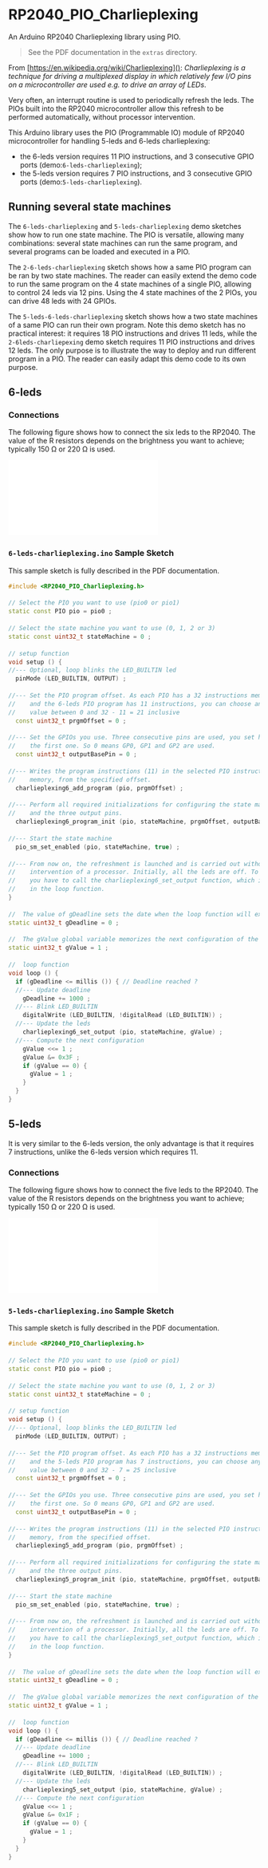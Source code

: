 # RP2040\_PIO\_Charlieplexing

An Arduino RP2040 Charlieplexing library using PIO.

> See the PDF documentation in the `extras` directory.
 
From [https://en.wikipedia.org/wiki/Charlieplexing](): *Charlieplexing is a technique for driving a multiplexed display in which relatively few I/O pins on a microcontroller are used e.g. to drive an array of LEDs*.

Very often, an interrupt routine is used to periodically refresh the leds. The PIOs built into the RP2040 microcontroller allow this refresh to be performed automatically, without processor intervention. 

This Arduino library uses the PIO (Programmable IO) module of RP2040 microcontroller for handling 5-leds and 6-leds charlieplexing:

  * the 6-leds version requires 11 PIO instructions, and 3 consecutive GPIO ports (demo:`6-leds-charlieplexing`);
  * the 5-leds version requires 7 PIO instructions, and 3 consecutive GPIO ports (demo:`5-leds-charlieplexing`).

## Running several state machines

The `6-leds-charlieplexing` and `5-leds-charlieplexing` demo sketches show how to run one state machine. The PIO is versatile, allowing many combinations: several state machines can run the same program, and several programs can be loaded and executed in a PIO.


The `2-6-leds-charlieplexing` sketch shows how a same PIO program can be ran by two state machines. The reader can easily extend the demo code to run the same program on the 4 state machines of a single PIO, allowing to control 24 leds via 12 pins. Using the 4 state machines of the 2 PIOs, you can drive 48 leds with 24 GPIOs.


The `5-leds-6-leds-charlieplexing` sketch shows how a two state machines of a same PIO can run their own program. Note this demo sketch has no practical interest: it requires 18 PIO instructions and drives 11 leds, while the `2-6leds-charliepexing` demo sketch requires 11 PIO instructions and drives 12 leds. The only purpose is to illustrate the way to deploy and run different program in a PIO. The reader can easily adapt this demo code to its own purpose.
 
## 6-leds

### Connections
The following figure shows how to connect the six leds to the RP2040. The value of the R resistors depends on the brightness you want to achieve; typically 150 Ω or 220 Ω is used.

![](extras/connection-6-leds.pdf)
 
### `6-leds-charlieplexing.ino` Sample Sketch
 
This sample sketch is fully described in the PDF documentation.

```cpp
#include <RP2040_PIO_Charlieplexing.h>

// Select the PIO you want to use (pio0 or pio1)
static const PIO pio = pio0 ;

// Select the state machine you want to use (0, 1, 2 or 3)
static const uint32_t stateMachine = 0 ;

// setup function
void setup () {
//--- Optional, loop blinks the LED_BUILTIN led
  pinMode (LED_BUILTIN, OUTPUT) ;

//--- Set the PIO program offset. As each PIO has a 32 instructions memory,
//    and the 6-leds PIO program has 11 instructions, you can choose any
//    value between 0 and 32 - 11 = 21 inclusive
  const uint32_t prgmOffset = 0 ;

//--- Set the GPIOs you use. Three consecutive pins are used, you set here
//    the first one. So 0 means GP0, GP1 and GP2 are used.
  const uint32_t outputBasePin = 0 ;

//--- Writes the program instructions (11) in the selected PIO instruction
//    memory, from the specified offset.
  charlieplexing6_add_program (pio, prgmOffset) ;

//--- Perform all required initializations for configuring the state machine
//    and the three output pins.
  charlieplexing6_program_init (pio, stateMachine, prgmOffset, outputBasePin) ;

//--- Start the state machine
  pio_sm_set_enabled (pio, stateMachine, true) ;

//--- From now on, the refreshment is launched and is carried out without 
//    intervention of a processor. Initially, all the leds are off. To change,
//    you have to call the charlieplexing6_set_output function, which is done
//    in the loop function.
}

//  The value of gDeadline sets the date when the loop function will execute the next action 
static uint32_t gDeadline = 0 ;

//  The gValue global variable memorizes the next configuration of the leds. 
static uint32_t gValue = 1 ;

//  loop function
void loop () {
  if (gDeadline <= millis ()) { // Deadline reached ?
  //--- Update deadline
    gDeadline += 1000 ;
  //--- Blink LED_BUILTIN
    digitalWrite (LED_BUILTIN, !digitalRead (LED_BUILTIN)) ;
  //--- Update the leds
    charlieplexing6_set_output (pio, stateMachine, gValue) ;
  //--- Compute the next configuration
    gValue <<= 1 ;
    gValue &= 0x3F ;
    if (gValue == 0) {
      gValue = 1 ;
    }
  }
}
```

## 5-leds

 It is very similar to the 6-leds version, the only advantage is that it requires 7 instructions, unlike the 6-leds version which requires 11.

### Connections
The following figure shows how to connect the five leds to the RP2040. The value of the R resistors depends on the brightness you want to achieve; typically 150 Ω or 220 Ω is used.

![](extras/connection-5-leds.pdf)
 
### `5-leds-charlieplexing.ino` Sample Sketch
 
This sample sketch is fully described in the PDF documentation.

```cpp
#include <RP2040_PIO_Charlieplexing.h>

// Select the PIO you want to use (pio0 or pio1)
static const PIO pio = pio0 ;

// Select the state machine you want to use (0, 1, 2 or 3)
static const uint32_t stateMachine = 0 ;

// setup function
void setup () {
//--- Optional, loop blinks the LED_BUILTIN led
  pinMode (LED_BUILTIN, OUTPUT) ;

//--- Set the PIO program offset. As each PIO has a 32 instructions memory,
//    and the 5-leds PIO program has 7 instructions, you can choose any
//    value between 0 and 32 - 7 = 25 inclusive
  const uint32_t prgmOffset = 0 ;

//--- Set the GPIOs you use. Three consecutive pins are used, you set here
//    the first one. So 0 means GP0, GP1 and GP2 are used.
  const uint32_t outputBasePin = 0 ;

//--- Writes the program instructions (11) in the selected PIO instruction
//    memory, from the specified offset.
  charlieplexing5_add_program (pio, prgmOffset) ;

//--- Perform all required initializations for configuring the state machine
//    and the three output pins.
  charlieplexing5_program_init (pio, stateMachine, prgmOffset, outputBasePin) ;

//--- Start the state machine
  pio_sm_set_enabled (pio, stateMachine, true) ;

//--- From now on, the refreshment is launched and is carried out without 
//    intervention of a processor. Initially, all the leds are off. To change,
//    you have to call the charlieplexing5_set_output function, which is done
//    in the loop function.
}

//  The value of gDeadline sets the date when the loop function will execute the next action 
static uint32_t gDeadline = 0 ;

//  The gValue global variable memorizes the next configuration of the leds. 
static uint32_t gValue = 1 ;

//  loop function
void loop () {
  if (gDeadline <= millis ()) { // Deadline reached ?
  //--- Update deadline
    gDeadline += 1000 ;
  //--- Blink LED_BUILTIN
    digitalWrite (LED_BUILTIN, !digitalRead (LED_BUILTIN)) ;
  //--- Update the leds
    charlieplexing5_set_output (pio, stateMachine, gValue) ;
  //--- Compute the next configuration
    gValue <<= 1 ;
    gValue &= 0x1F ;
    if (gValue == 0) {
      gValue = 1 ;
    }
  }
}
```

